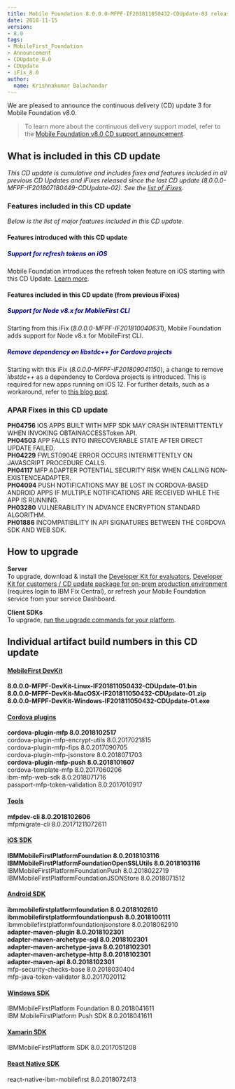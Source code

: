 ```yaml
---
title: Mobile Foundation 8.0.0.0-MFPF-IF201811050432-CDUpdate-03 released
date: 2018-11-15
version:
- 8.0
tags:
- MobileFirst_Foundation
- Announcement
- CDUpdate_8.0
- CDUpdate
- iFix_8.0
author:
  name: Krishnakumar Balachandar
---
```

We are pleased to announce the continuous delivery (CD) update 3 for Mobile Foundation v8.0.

>To learn more about the continuous delivery support model, refer to the [Mobile Foundation v8.0 CD support announcement](https://www-01.ibm.com/common/ssi/ShowDoc.wss?docURL=/common/ssi/rep_ca/0/897/ENUS217-390/index.html&request_locale=en).


## What is included in this CD update
*This CD update is cumulative and includes fixes and features included in all previous CD Updates and iFixes released since the last CD update (8.0.0.0-MFPF-IF201807180449-CDUpdate-02). See the [list of iFixes](https://mobilefirstplatform.ibmcloud.com/blog/2018/05/18/8-0-master-ifix-release/).*

### Features included in this CD update
*Below is the list of major features included in this CD update.*

#### Features introduced with this CD update
>
##### <span style="color:NAVY">**Support for refresh tokens on iOS**</span>
>
Mobile Foundation introduces the refresh token feature on iOS starting with this CD Update. [Learn more]({{site.baseurl}}/tutorials/en/foundation/8.0/authentication-and-security/#refresh-tokens).
>

#### Features included in this CD update (from previous iFixes)

##### <span style="color:NAVY">**Support for Node v8.x for MobileFirst CLI**</span>

Starting from this iFix (*8.0.0.0-MFPF-IF201810040631*), Mobile Foundation adds support for Node v8.x for MobileFirst CLI.

##### <span style="color:NAVY">**Remove dependency on *libstdc++* for Cordova projects**</span>

Starting with this iFix (*8.0.0.0-MFPF-IF201809041150*), a change to remove *libstdc++* as a dependency to Cordova projects is introduced. This is required for new apps running on iOS 12. For further details, such as a workaround, refer to [this blog post](https://mobilefirstplatform.ibmcloud.com/blog/2018/07/23/mfp-support-for-ios12/).


### APAR Fixes in this CD update

>
**PH04756** IOS APPS BUILT WITH MFP SDK MAY CRASH INTERMITTENTLY WHEN INVOKING OBTAINACCESSToken API.<br/>
**PH04503** APP FALLS INTO INRECOVERABLE STATE AFTER DIRECT UPDATE FAILED.<br/>
**PH04229** FWLST0904E ERROR OCCURS INTERMITTENTLY ON JAVASCRIPT PROCEDURE CALLS.<br/>
**PH04117** MFP ADAPTER POTENTIAL SECURITY RISK WHEN CALLING NON-EXISTENCEADAPTER.<br/>
**PH04094** PUSH NOTIFICATIONS MAY BE LOST IN CORDOVA-BASED ANDROID APPS IF MULTIPLE NOTIFICATIONS ARE RECEIVED WHILE THE APP IS RUNNING.<br/>
**PH03280** VULNERABILITY IN ADVANCE ENCRYPTION STANDARD ALGORITHM.<br/>
**PH01886** INCOMPATIBILITY IN API SIGNATURES BETWEEN THE CORDOVA SDK AND WEB SDK.
>

## How to upgrade
**Server**  
To upgrade, download &amp; install the [Developer Kit for evaluators]({{site.baseurl}}/downloads/), [Developer Kit for customers / CD update package for on-prem production environment](https://www-945.ibm.com/support/fixcentral/swg/downloadFixes?parent=ibm%2FOther%20software&product=ibm/Other+software/IBM+MobileFirst+Platform+Foundation&release=All&platform=All&function=fixId&fixids=8.0.0.0-MFPF-IF201811050432-CDUpdate-03&includeRequisites=1&includeSupersedes=0&downloadMethod=http) (requires login to IBM Fix Central), or refresh your Mobile Foundation service from your service Dashboard.

**Client SDKs**  
To upgrade, [run the upgrade commands for your platform]({{site.baseurl}}/tutorials/en/foundation/8.0/application-development/sdk/).


## Individual artifact build numbers in this CD update

<div class="panel-group accordion" id="mfp-component-builds" role="tablist">
    <div class="panel panel-default">
        <div class="panel-heading" role="tab" id="mfp-devkit">
            <h4 class="panel-title">
                <a role="button" data-toggle="collapse" data-parent="#mfp-component-builds" href="#collapse-mfp-devkit" aria-expanded="true" aria-controls="collapse-mfp-devkit"><b>MobileFirst DevKit</b></a>
            </h4>
        </div>
        <div id="collapse-mfp-devkit" class="panel-collapse collapse" role="tabpanel" aria-labelledby="mfp-devkit">
            <div class="panel-body">
                  <b>8.0.0.0-MFPF-DevKit-Linux-IF201811050432-CDUpdate-01.bin</b><br/>
                  <b>8.0.0.0-MFPF-DevKit-MacOSX-IF201811050432-CDUpdate-01.zip</b><br/>
                  <b>8.0.0.0-MFPF-DevKit-Windows-IF201811050432-CDUpdate-01.exe</b><br/>
            </div>
        </div>      
    </div>
    <div class="panel panel-default">
        <div class="panel-heading" role="tab" id="cordova-plugins">
            <h4 class="panel-title">
                <a role="button" data-toggle="collapse" data-parent="#mfp-component-builds" href="#collapse-cordova-plugins" aria-expanded="true" aria-controls="collapse-cordova-plugins"><b>Cordova plugins</b></a>
            </h4>
        </div>
        <div id="collapse-cordova-plugins" class="panel-collapse collapse" role="tabpanel" aria-labelledby="cordova-plugins">
            <div class="panel-body">
                  <b>cordova-plugin-mfp              8.0.2018102517</b><br/>
                  cordova-plugin-mfp-encrypt-utils   8.0.2017021815<br/>
                  cordova-plugin-mfp-fips            8.0.2017090705<br/>
                  cordova-plugin-mfp-jsonstore       8.0.2018071703<br/>
                  <b>cordova-plugin-mfp-push             8.0.2018101607</b><br/>
                  cordova-template-mfp               8.0.2017060206<br/>
                  ibm-mfp-web-sdk                    8.0.2018071716<br/>
                  passport-mfp-token-validation      8.0.2017010917<br/>
            </div>
        </div>      
    </div>
    <div class="panel panel-default">
        <div class="panel-heading" role="tab" id="tools">
            <h4 class="panel-title">
                <a role="button" data-toggle="collapse" data-parent="#mfp-component-builds" href="#collapse-tools" aria-expanded="true" aria-controls="collapse-tools"><b>Tools</b></a>
            </h4>
        </div>
        <div id="collapse-tools" class="panel-collapse collapse" role="tabpanel" aria-labelledby="tools">
            <div class="panel-body">
                  <b>mfpdev-cli 8.0.2018102606</b><br/>
                  mfpmigrate-cli 8.0.20171211072611<br/>
            </div>
        </div>      
    </div>
    <div class="panel panel-default">
        <div class="panel-heading" role="tab" id="ios-sdk">
            <h4 class="panel-title">
                <a role="button" data-toggle="collapse" data-parent="#mfp-component-builds" href="#collapse-ios-sdk" aria-expanded="true" aria-controls="collapse-ios-sdk"><b>iOS SDK</b></a>
            </h4>
        </div>
        <div id="collapse-ios-sdk" class="panel-collapse collapse" role="tabpanel" aria-labelledby="ios-sdk">
            <div class="panel-body">
                    <b>IBMMobileFirstPlatformFoundation             8.0.2018103116</b><br/>
                    <b>IBMMobileFirstPlatformFoundationOpenSSLUtils 8.0.2018103116</b><br/>
                    IBMMobileFirstPlatformFoundationPush         8.0.2018022719<br/>
                    IBMMobileFirstPlatformFoundationJSONStore    8.0.2018071512<br/>
            </div>
        </div>      
    </div>
    <div class="panel panel-default">
        <div class="panel-heading" role="tab" id="android-sdk">
            <h4 class="panel-title">
                <a role="button" data-toggle="collapse" data-parent="#mfp-component-builds" href="#collapse-android-sdk" aria-expanded="true" aria-controls="collapse-android-sdk"><b>Android SDK</b></a>
            </h4>
        </div>
        <div id="collapse-android-sdk" class="panel-collapse collapse" role="tabpanel" aria-labelledby="android-sdk">
            <div class="panel-body">
                    <b>ibmmobilefirstplatformfoundation  8.0.2018102610</b><br/>
                    <b>ibmmobilefirstplatformfoundationpush            8.0.2018100111</b><br/>
                    ibmmobilefirstplatformfoundationjsonstore       8.0.2018062910<br/>
                    <b>adapter-maven-plugin              8.0.2018102301</b><br/>
                    <b>adapter-maven-archetype-sql       8.0.2018102301</b><br/>
                    <b>adapter-maven-archetype-java      8.0.2018102301</b><br/>
                    <b>adapter-maven-archetype-http      8.0.2018102301</b><br/>
                    <b>adapter-maven-api                 8.0.2018102301</b><br/>
                    mfp-security-checks-base          8.0.2018030404<br/>
                    mfp-java-token-validator          8.0.2017020112<br/>
            </div>
        </div>      
    </div>
    <div class="panel panel-default">
        <div class="panel-heading" role="tab" id="win-sdk">
            <h4 class="panel-title">
                <a role="button" data-toggle="collapse" data-parent="#mfp-component-builds" href="#collapse-win-sdk" aria-expanded="true" aria-controls="collapse-win-sdk">Windows SDK</a>
            </h4>
        </div>
        <div id="collapse-win-sdk" class="panel-collapse collapse" role="tabpanel" aria-labelledby="win-sdk">
            <div class="panel-body">
                    IBMMobileFirstPlatform Foundation 8.0.2018041611<br/>
                    IBM MobileFirstPlatform Push SDK  8.0.2018041611<br/>
            </div>
        </div>      
    </div>
    <div class="panel panel-default">
        <div class="panel-heading" role="tab" id="xamarin-sdk">
            <h4 class="panel-title">
                <a role="button" data-toggle="collapse" data-parent="#mfp-component-builds" href="#collapse-xamarin-sdk" aria-expanded="true" aria-controls="collapse-xamarin-sdk">Xamarin SDK</a>
            </h4>
        </div>
        <div id="collapse-xamarin-sdk" class="panel-collapse collapse" role="tabpanel" aria-labelledby="xamarin-sdk">
            <div class="panel-body">
                    IBMMobileFirstPlatform SDK 8.0.2017051208<br/>
            </div>
        </div>      
    </div>
    <div class="panel panel-default">
        <div class="panel-heading" role="tab" id="reactnative-sdk">
            <h4 class="panel-title">
                <a role="button" data-toggle="collapse" data-parent="#mfp-component-builds" href="#collapse-reactnative-sdk" aria-expanded="true" aria-controls="collapse-reactnative-sdk">React Native SDK</a>
            </h4>
        </div>
        <div id="collapse-reactnative-sdk" class="panel-collapse collapse" role="tabpanel" aria-labelledby="reactnative-sdk">
            <div class="panel-body">
                    react-native-ibm-mobilefirst 8.0.2018072413<br/>
            </div>
        </div>        
    </div>
  </div>        
